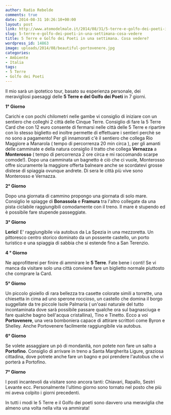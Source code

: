 ```yaml
---
author: Radio Rebelde
comments: true
date: 2014-08-31 10:26:10+00:00
layout: post
link: http://www.atomodelmale.it/2014/08/31/5-terre-e-golfo-dei-poeti-in-una-settimana-cosa-vedere/
slug: 5-terre-e-golfo-dei-poeti-in-una-settimana-cosa-vedere
title: 5 Terre e Golfo dei Poeti in una settimana. Cosa vedere?
wordpress_id: 14863
image: uploads/2014/08/beautiful-portovenere.jpg
categories:
- Ambiente
- Italia
tags:
- 5 Terre
- Golfo dei Poeti
---
```


Il mio sarà un ipotetico tour, basato su esperienza personale, dei meravigliosi paesaggi delle **5 Terre e del Golfo dei Poeti** in 7 giorni.

**1° Giorno**

Carichi e con pochi chilometri nelle gambe vi consiglio di iniziare con un sentiero che colleghi 2 città delle Cinque Terre. Consiglio di fare la 5 Terre Card che con 12 euro consente di fermarsi nelle città delle 5 Terre e ripartire con lo stesso biglietto ed inoltre permette di effettuare i sentieri perchè se no sono a pagamento!
Per gli innamorati c'è il sentiero che collega Rio Maggiore a Manarola ( tempo di percorrenza 20 min circa ), per gli amanti delle camminate e della natura consiglio il tratto che collega **Vernazza** a **Monterosso** ( tempo di percorrenza 2 ore circa e mi raccomando scarpe comode!).
Dopo una camminata un bagnetto è ciò che ci vuole, Monterosso offre sicuramente la maggiore offerta balneare anche se scordatevi grosse distese di spiaggia ovunque andrete. Di sera le città più vive sono Monterosso e Vernazza.

**2° Giorno**

Dopo una giornata di cammino propongo una giornata di solo mare. Consiglio le spiagge di **Bonassola** e **Framura** tra l'altro collegate da una pista ciclabile raggiungibili comodamente con il treno. Il mare è stupendo ed è possibile fare stupende passeggiate.

**3° Giorno**

**Lerici**! E' raggiungibile via autobus da La Spezia in una mezzoretta. Un pittoresco centro storico dominato da un possente castello, un porto turistico e una spiaggia di sabbia che si estende fino a San Terenzio.

**4 ° Giorno**

Ne approfitterei per finire di ammirare le **5 Terre**. Fate bene i conti! Se vi manca da visitare solo una città conviene fare un biglietto normale piuttosto che comprare la Card.

**5° Giorno**

Un piccolo gioiello di rara bellezza tra casette colorate simili a torrette, una chiesetta in cima ad uno sperone roccioso, un castello che domina il borgo suggellate da tre piccole Isole Palmaria ( un'oasi naturale del tutto incontaminata dove sarà possibile passare qualche ora sul bagnasciuga e fare qualche bagno bell'acqua cristallina), Tino e Tinetto. Ecco a voi **Portovenere**, una vera bomboniera capace di attirare scrittori come Byron e Shelley. Anche Portovenere facilmente raggiungibile via autobus.

**6° Giorno**

Se volete assaggiare un pò di mondanità, non potete non fare un salto a **Portofino**. Consiglio di arrivare in treno a Santa Margherita Ligure, graziosa cittadina, dove potrete anche fare un bagno e poi prendere l'autobus che vi porterà a Portofino.

**7° Giorno**

I posti incantevoli da visitare sono ancora tanti: Chiavari, Rapallo, Sestri Levante ecc. Personalmente l'ultimo giorno sono tornato nel posto che più mi aveva colpito i giorni precedenti.

In tutti i modi le 5 Terre e il Golfo dei poeti sono davvero una meraviglia che almeno una volta nella vita va ammirata!
